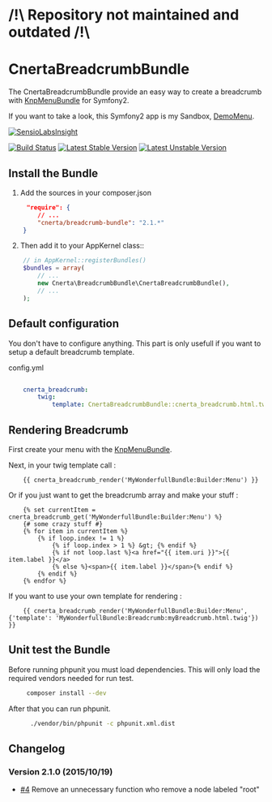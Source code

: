 # /!\ Repository not maintained and outdated /!\

CnertaBreadcrumbBundle
======================

The CnertaBreadcrumbBundle provide an easy way to create a breadcrumb with [KnpMenuBundle](https://github.com/KnpLabs/KnpMenuBundle) for Symfony2.

If you want to take a look, this Symfony2 app is my Sandbox, [DemoMenu](https://github.com/waldo2188/DemoMenu).

[![SensioLabsInsight](https://insight.sensiolabs.com/projects/74030a1e-6b96-4eb0-b34e-cad8cf6b640c/big.png)](https://insight.sensiolabs.com/projects/74030a1e-6b96-4eb0-b34e-cad8cf6b640c)

[![Build Status](https://travis-ci.org/AgrosupDijon-Eduter/BreadcrumbBundle.png)](https://travis-ci.org/AgrosupDijon-Eduter/BreadcrumbBundle)
[![Latest Stable Version](https://poser.pugx.org/cnerta/breadcrumb-bundle/v/stable.png)](https://packagist.org/packages/cnerta/breadcrumb-bundle)
[![Latest Unstable Version](https://poser.pugx.org/cnerta/breadcrumb-bundle/v/unstable.png)](https://packagist.org/packages/cnerta/breadcrumb-bundle)

Install the Bundle
------------------

1. Add the sources in your composer.json

```json
     "require": {
        // ...
        "cnerta/breadcrumb-bundle": "2.1.*"
    }
```

2. Then add it to your AppKernel class::

```php
    // in AppKernel::registerBundles()
    $bundles = array(
        // ...
        new Cnerta\BreadcrumbBundle\CnertaBreadcrumbBundle(),
        // ...
    );
```

Default configuration
---------------------
You don't have to configure anything. This part is only usefull if you want to setup a default breadcrumb template.

config.yml

```yaml

    cnerta_breadcrumb:
        twig:
            template: CnertaBreadcrumbBundle::cnerta_breadcrumb.html.twig
```

Rendering Breadcrumb
--------------------

First create your menu with the [KnpMenuBundle](https://github.com/KnpLabs/KnpMenuBundle/blob/master/Resources/doc/index.md#first-menu).

Next, in your twig template call : 
```jinja
    {{ cnerta_breadcrumb_render('MyWonderfullBundle:Builder:Menu') }}
```
Or if you just want to get the breadcrumb array and make your stuff : 
```jinja
    {% set currentItem = cnerta_breadcrumb_get('MyWonderfullBundle:Builder:Menu') %}
    {# some crazy stuff #}
    {% for item in currentItem %}
        {% if loop.index != 1 %}
            {% if loop.index > 1 %} &gt; {% endif %}
            {% if not loop.last %}<a href="{{ item.uri }}">{{ item.label }}</a>
            {% else %}<span>{{ item.label }}</span>{% endif %}
        {% endif %}
    {% endfor %}

```

If you want to use your own template for rendering  : 
```jinja
    {{ cnerta_breadcrumb_render('MyWonderfullBundle:Builder:Menu', {'template': 'MyWonderfullBundle:Breadcrumb:myBreadcrumb.html.twig'}) }}
```

Unit test the Bundle
--------------------
Before running phpunit you must load dependencies.
This will only load the required vendors needed for run test.
```bash
     composer install --dev
```

After that you can run phpunit.
```bash
      ./vendor/bin/phpunit -c phpunit.xml.dist
```

Changelog
---------

### Version 2.1.0 (2015/10/19)
 - [#4](https://github.com/AgrosupDijon-Eduter/BreadcrumbBundle/issues/4) Remove an unnecessary function who remove a node labeled "root"
